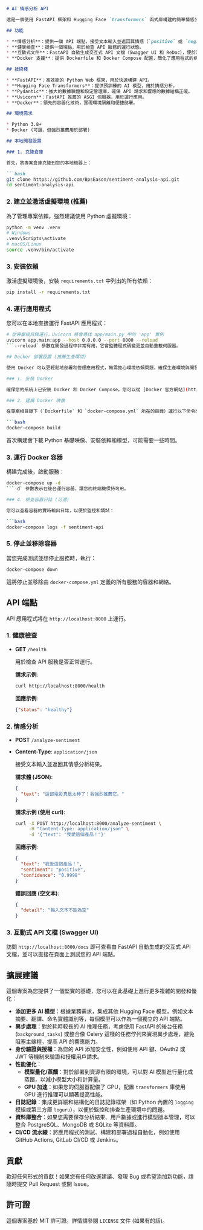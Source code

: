 ```markdown
# AI 情感分析 API

這是一個使用 FastAPI 框架和 Hugging Face `transformers` 函式庫構建的簡單情感分析 API。它利用預訓練的 `distilbert-base-uncased-finetuned-sst-2-english` 模型對輸入文本進行正面或負面情感分類。本專案包含完整的 Docker 容器化支持，方便部署與分享。

## 功能

* **情感分析**：提供一個 API 端點，接受文本輸入並返回其情感（`positive` 或 `negative`）及對應的置信度分數。
* **健康檢查**：提供一個端點，用於檢查 API 服務的運行狀態。
* **互動式文件**：FastAPI 自動生成交互式 API 文檔（Swagger UI 和 ReDoc），便於測試和理解 API。
* **Docker 支援**：提供 Dockerfile 和 Docker Compose 配置，簡化了應用程式的構建、運行和部署。

## 技術棧

* **FastAPI**：高效能的 Python Web 框架，用於快速構建 API。
* **Hugging Face Transformers**：提供預訓練的 AI 模型，用於情感分析。
* **Pydantic**：強大的數據驗證和設定管理庫，確保 API 請求和響應的數據結構正確。
* **Uvicorn**：FastAPI 推薦的 ASGI 伺服器，用於運行應用。
* **Docker**：領先的容器化技術，實現環境隔離和便捷部署。

## 環境需求

* Python 3.8+
* Docker (可選，但強烈推薦用於部署)

## 本地開發設置

### 1. 克隆倉庫

首先，將專案倉庫克隆到您的本地機器上：

```bash
git clone https://github.com/BpsEason/sentiment-analysis-api.git
cd sentiment-analysis-api
```

### 2. 建立並激活虛擬環境 (推薦)

為了管理專案依賴，強烈建議使用 Python 虛擬環境：

```bash
python -m venv .venv
# Windows
.venv\Scripts\activate
# macOS/Linux
source .venv/bin/activate
```

### 3. 安裝依賴

激活虛擬環境後，安裝 `requirements.txt` 中列出的所有依賴：

```bash
pip install -r requirements.txt
```

### 4. 運行應用程式

您可以在本地直接運行 FastAPI 應用程式：

```bash
# 從專案根目錄運行，Uvicorn 將會尋找 app/main.py 中的 'app' 實例
uvicorn app.main:app --host 0.0.0.0 --port 8000 --reload
```--reload` 參數在開發過程中非常有用，它會監聽程式碼變更並自動重載伺服器。

## Docker 部署設置 (推薦生產環境)

使用 Docker 可以更輕鬆地部署和管理應用程式，無需擔心環境依賴問題，確保生產環境與開發環境的一致性。

### 1. 安裝 Docker

確保您的系統上已安裝 Docker 和 Docker Compose。您可以從 [Docker 官方網站](https://www.docker.com/get-started) 下載並安裝 Docker Desktop。

### 2. 建構 Docker 映像

在專案根目錄下（`Dockerfile` 和 `docker-compose.yml` 所在的目錄）運行以下命令來構建 Docker 映像：

```bash
docker-compose build
```
首次構建會下載 Python 基礎映像、安裝依賴和模型，可能需要一些時間。

### 3. 運行 Docker 容器

構建完成後，啟動服務：

```bash
docker-compose up -d
```-d` 參數表示在後台運行容器，讓您的終端機保持可用。

### 4. 檢查容器日誌 (可選)

您可以查看容器的實時輸出日誌，以便於監控和調試：

```bash
docker-compose logs -f sentiment-api
```

### 5. 停止並移除容器

當您完成測試並想停止服務時，執行：

```bash
docker-compose down
```
這將停止並移除由 `docker-compose.yml` 定義的所有服務的容器和網絡。

## API 端點

API 應用程式將在 `http://localhost:8000` 上運行。

### 1. 健康檢查

* **GET** `/health`

    用於檢查 API 服務是否正常運行。

    **請求示例**:
    ```bash
    curl http://localhost:8000/health
    ```

    **回應示例**:
    ```json
    {"status": "healthy"}
    ```

### 2. 情感分析

* **POST** `/analyze-sentiment`
* **Content-Type**: `application/json`

    接受文本輸入並返回其情感分析結果。

    **請求體 (JSON)**:
    ```json
    {
      "text": "這部電影真是太棒了！我強烈推薦它。"
    }
    ```

    **請求示例 (使用 curl)**:
    ```bash
    curl -X POST http://localhost:8000/analyze-sentiment \
         -H "Content-Type: application/json" \
         -d '{"text": "我愛這個產品！"}'
    ```

    **回應示例**:
    ```json
    {
      "text": "我愛這個產品！",
      "sentiment": "positive",
      "confidence": "0.9998"
    }
    ```

    **錯誤回應 (空文本)**:
    ```json
    {
      "detail": "輸入文本不能為空"
    }
    ```

### 3. 互動式 API 文檔 (Swagger UI)

訪問 `http://localhost:8000/docs` 即可查看由 FastAPI 自動生成的交互式 API 文檔，並可以直接在頁面上測試您的 API 端點。

## 擴展建議

這個專案為您提供了一個堅實的基礎，您可以在此基礎上進行更多複雜的開發和優化：

* **添加更多 AI 模型**：根據業務需求，集成其他 Hugging Face 模型，例如文本摘要、翻譯、命名實體識別等，每個模型可以作為一個獨立的 API 端點。
* **異步處理**：對於耗時較長的 AI 推理任務，考慮使用 FastAPI 的後台任務 (`background_tasks`) 或整合像 Celery 這樣的任務佇列來實現異步處理，避免阻塞主線程，提高 API 的響應能力。
* **身份驗證與授權**：為您的 API 添加安全性，例如使用 API 鍵、OAuth2 或 JWT 等機制來驗證和授權用戶請求。
* **性能優化**：
    * **模型量化/蒸餾**：對於部署到資源有限的環境，可以對 AI 模型進行量化或蒸餾，以減小模型大小和計算量。
    * **GPU 加速**：如果您的伺服器配備了 GPU，配置 `transformers` 庫使用 GPU 進行推理可以顯著提高性能。
* **日誌記錄**：集成更詳細和結構化的日誌記錄框架（如 Python 內置的 `logging` 模組或第三方庫 `loguru`），以便於監控和排查生產環境中的問題。
* **資料庫整合**：如果您需要保存分析結果、用戶數據或進行模型版本管理，可以整合 PostgreSQL、MongoDB 或 SQLite 等資料庫。
* **CI/CD 流水線**：將應用程式的測試、構建和部署過程自動化，例如使用 GitHub Actions, GitLab CI/CD 或 Jenkins。

## 貢獻

歡迎任何形式的貢獻！如果您有任何改進建議、發現 Bug 或希望添加新功能，請隨時提交 Pull Request 或開 Issue。

## 許可證

這個專案基於 MIT 許可證。詳情請參閱 `LICENSE` 文件 (如果有的話)。
```
